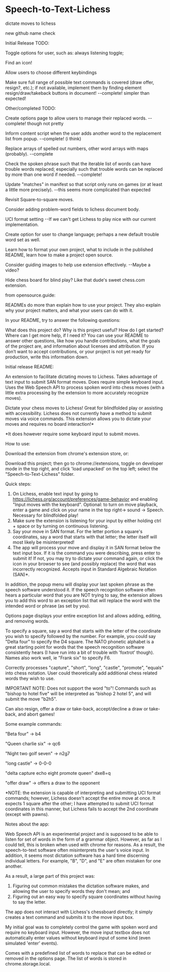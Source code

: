 # Speech-to-Text-Lichess
dictate moves to lichess


new github name check

Initial Release TODO:

Toggle options for user, such as: always listening toggle; 

Find an icon!

Allow users to choose different keybindings

Make sure full range of possible text commands is covered (draw offer, resign?, etc.); if not available, implement them by finding element resign/draw/takeback buttons in document!
--complete! simpler than expected!

Other/completed TODO:

Create options page to allow users to manage their replaced words.
--complete! though not pretty

Inform content script when the user adds another word to the replacement list from popup.
--complete! (i think)

Replace arrays of spelled out numbers, other word arrays with maps (probably).
--complete

Check the spoken phrase such that the iterable list of words can have trouble words replaced; especially
such that trouble words can be replaced by more than one word if needed.
--complete! 

Update "matches" in manifest so that script only runs on games (or at least a little more precisely).
--this seems more complicated than expected

Revisit Square-to-square moves.

Consider adding problem-word fields to lichess document body.

UCI format setting
--If we can't get Lichess to play nice with our current implementation.

Create option for user to change language; perhaps a new default trouble word set as well.

Learn how to format your own project, what to include in the published README, learn how to make a project open source.

Consider guiding images to help use extension effectively.
--Maybe a video?

Hide chess board for blind play? Like that dude's sweet chess.com extension.

from opensource.guide:

READMEs do more than explain how to use your project. They also explain why your project matters, and what your users can do with it.

In your README, try to answer the following questions:

What does this project do?
Why is this project useful?
How do I get started?
Where can I get more help, if I need it?
You can use your README to answer other questions, like how you handle contributions, what the goals of the project are, and information about licenses and attribution. If you don’t want to accept contributions, or your project is not yet ready for production, write this information down.


Initial release README:

An extension to facilitate dictating moves to Lichess. Takes advantage of text input to submit SAN format moves. Does require simple keyboard input. Uses the Web Speech API to process spoken word into chess moves (with a little extra processing by the extension to more accurately recognize moves).

Dictate your chess moves to Lichess! Great for blindfolded play or assisting with accessibility. Lichess does not currently have a method to submit moves via voice commands. This extension allows you to dictate your moves and requires no board interaction!*

*It does however require some keyboard input to submit moves.


How to use:

Download the extension from chrome's extension store, or:

Download this project; then go to chrome://extensions, toggle on developer mode in the top right, and click 'load unpacked' on the top left; select the "Speech-to-Text-Lichess" folder.

Quick steps:
1. On Lichess, enable text input by going to https://lichess.org/account/preferences/game-behavior and enabling "Input moves with the keyboard". Optional: to turn on move playback, enter a game and click on your name in the top right-> sound -> Speech. Necessary for blindfolded play!
2. Make sure the extension is listening for your input by either holding ctrl + space or by turning on continuous listening.
3. Say your move in SAN format. For the letter portion a square's coordinates, say a word that starts with that letter; the letter itself will most likely be misinterpreted!
4. The app will process your move and display it in SAN format below the text input box. If it is the command you were describing, press enter to submit it! If not, you may try to dictate your command again, or click the icon in your browser to see (and possibly replace) the word that was incorrectly recognized. 
Accepts input in Standard Algebraic Notation (SAN)*. 

In addition, the popup menu will display your last spoken phrase as the speech software understood it. If the speech recognition software often hears a particular word that you are NOT trying to say, the extension allows you to add this word to an exception list that will replace the word with the intended word or phrase (as set by you). 

Options page displays your entire exception list and allows adding, editing, and removing words. 

To specify a square, say a word that starts with the letter of the coordinate you wish to specify followed by the number. For example, you could say "Delta four" to specify the D4 square. The NATO phonetic alphabet is a great starting point for words that the speech recognition software consistently hears (I have run into a bit of trouble with 'foxtrot' though). Names also work well, ie "Frank six" to specify F6. 

Correctly processes "capture", "short", "long", "castle", "promote", "equals" into chess notation. User could theoretically add additional chess related words they wish to use.

IMPORTANT NOTE: Does not support the word "to"! Commands such as "bishop to hotel five" will be interpreted as "bishop 2 hotel 5", and will submit the move "b2h5".

Can also resign, offer a draw or take-back, accept/decline a draw or take-back, and abort games!

Some example commands:

"Beta four" -> b4

"Queen charlie six" -> qc6

"Night two golf seven" -> n2g7

"long castle" -> 0-0-0

"delta capture echo eight promote queen" dxe8=q

"offer draw" -> offers a draw to the opponent

*NOTE: the extension is capable of interpreting and submitting UCI format commands; however, Lichess doesn't accept the entire move at once. It expects 1 square after the other; I have attempted to submit UCI format coordinates in this manner, but Lichess fails to accept the 2nd coordinate (except with pawns).

Notes about the app:

Web Speech API is an experimental project and is supposed to be able to listen for set of words in the form of a grammar object. However,
as far as I could tell, this is broken when used with chrome for reasons. As a result, the speech-to-text software often misinterprets
the user's voice input. In addition, it seems most dictation software has a hard time discerning individual letters. For example, "B", "D", and "E" are often mistaken for one another. 

As a result, a large part of this project was:

1. Figuring out common mistakes the dictation software makes, and allowing the user to specify words they don't mean; and
2. Figuring out an easy way to specify square coordinates without having to say the letter.

The app does not interact with Lichess's chessboard directly; it simply creates a text command and submits it to the move input box. 

My initial goal was to completely control the game with spoken word and require no keyboard input. However, the move input textbox does not automatically enter values without keyboard input of some kind (even simulated 'enter' events).

Comes with a predefined list of words to replace that can be edited or removed in the options page. The list of words is stored in chrome.storage.local.
